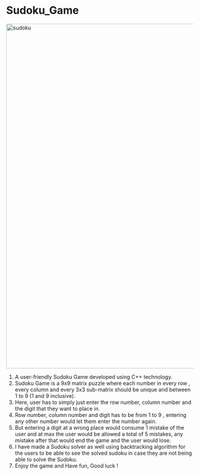 # Sudoku_Game
<img width="923" alt="sudoku" src="https://github.com/Shikhar0539/Sudoku_Game/assets/97433999/09665259-2e8f-4fc7-9c3a-a9111edae79d">

1. A user-friendly Sudoku Game developed using C++ technology.
2. Sudoku Game is a 9x9 matrix puzzle where each number in every row , every column and every 3x3 sub-matrix should be unique and between 1 to 9 (1 and 9 inclusive).
3. Here, user has to simply just enter the row number, column number and the digit that they want to place in.
4. Row number, column number and digit has to be from 1 to 9 , entering any other number would let them enter the number again.
5. But entering a digit at a wrong place would consume 1 mistake of the user and at max the user would be allowed a total of 5 mistakes, any mistake after that would end the game
and the user would lose.
6. I have made a Sudoku solver as well using backtracking algorithm for the users to be able to see the solved sudoku in case they are not being able to solve the Sudoku.
7. Enjoy the game and Have fun, Good luck !

